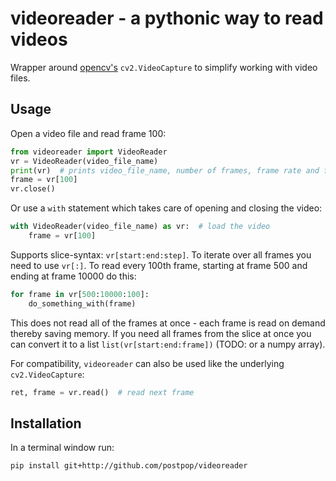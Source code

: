 # videoreader - a pythonic way to read videos
Wrapper around [opencv's][1] `cv2.VideoCapture` to simplify working with video files.

## Usage
Open a video file and read frame 100:
```python
from videoreader import VideoReader  
vr = VideoReader(video_file_name)
print(vr)  # prints video_file_name, number of frames, frame rate and frame size
frame = vr[100]
vr.close()
```

Or use a `with` statement which takes care of opening and closing the video:
```python
with VideoReader(video_file_name) as vr:  # load the video
    frame = vr[100]
```

Supports slice-syntax: `vr[start:end:step]`. To iterate over all frames you need to use `vr[:]`. To read every 100th frame, starting at frame 500 and ending at frame 10000 do this:
```python
for frame in vr[500:10000:100]:
    do_something_with(frame)
```
This does not read all of the frames at once - each frame is read on demand thereby saving memory. If you need all frames from the slice at once you can convert it to a list `list(vr[start:end:frame])` (TODO: or a numpy array).

For compatibility, `videoreader` can also be used like the underlying `cv2.VideoCapture`:
```python
ret, frame = vr.read()  # read next frame
```

## Installation
In a terminal window run:
```shell
pip install git+http://github.com/postpop/videoreader
```

[1]: http://opencv.org
[2]: https://jeffknupp.com/blog/2016/03/07/python-with-context-managers/
